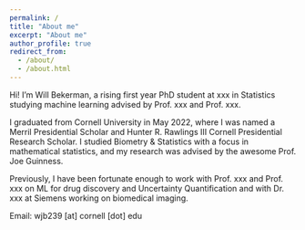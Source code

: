 ```yaml
---
permalink: /
title: "About me"
excerpt: "About me"
author_profile: true
redirect_from: 
  - /about/
  - /about.html
---
```


Hi! I’m Will Bekerman, a rising first year PhD student at xxx in Statistics studying machine learning advised by Prof. xxx and Prof. xxx.

I graduated from Cornell University in May 2022, where I was named a Merril Presidential Scholar and Hunter R. Rawlings III Cornell Presidential Research Scholar. I studied Biometry & Statistics with a focus in mathematical statistics, and my research was advised by the awesome Prof. Joe Guinness.

Previously, I have been fortunate enough to work with Prof. xxx and Prof. xxx on ML for drug discovery and Uncertainty Quantification and with Dr. xxx at Siemens working on biomedical imaging.

Email: wjb239 [at] cornell [dot] edu